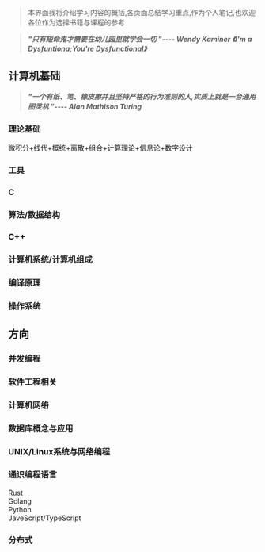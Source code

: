 >本界面我将介绍学习内容的概括,各页面总结学习重点,作为个人笔记,也欢迎各位作为选择书籍与课程的参考

>___"只有短命鬼才需要在幼儿园里就学会一切 "---- Wendy Kaminer 《I'm a Dysfuntiona;You're Dysfunctional》___

## 计算机基础

>___"一个有纸、笔、橡皮擦并且坚持严格的行为准则的人,实质上就是一台通用图灵机 "---- Alan Mathison Turing___

### 理论基础
微积分+线代+概统+离散+组合+计算理论+信息论+数字设计

### 工具

### C

### 算法/数据结构

### C++

### 计算机系统/计算机组成

### 编译原理

### 操作系统


## 方向

### 并发编程

### 软件工程相关

### 计算机网络

### 数据库概念与应用

### UNIX/Linux系统与网络编程

### 通识编程语言

Rust  
Golang  
Python  
JaveScript/TypeScript    


### 分布式



